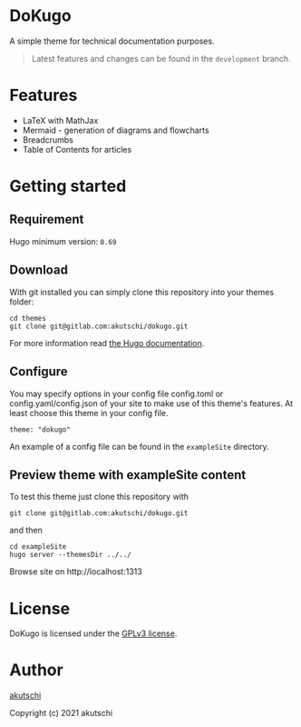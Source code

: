 # DoKugo

A simple theme for technical documentation purposes.

> Latest features and changes can be found in the `development` branch.

# Features

- LaTeX with MathJax
- Mermaid - generation of diagrams and flowcharts
- Breadcrumbs
- Table of Contents for articles

# Getting started

## Requirement

Hugo minimum version: `0.69`

## Download

With git installed you can simply clone this repository into your themes folder:

```
cd themes
git clone git@gitlab.com:akutschi/dokugo.git
```

For more information read [the Hugo documentation](https://gohugo.io/themes/installing-and-using-themes/).

## Configure

You may specify options in your config file config.toml or config.yaml/config.json of your site to make use of this theme's features. At least choose this theme in your config file.

```
theme: "dokugo"
```

An example of a config file can be found in the `exampleSite` directory.

## Preview theme with exampleSite content

To test this theme just clone this repository with

```
git clone git@gitlab.com:akutschi/dokugo.git
```

and then

```
cd exampleSite
hugo server --themesDir ../../
```

Browse site on http://localhost:1313

# License

DoKugo is licensed under the [GPLv3 license](https://github.com/akutschi/dokugo/blob/master/LICENSE).

# Author

[akutschi](https://github.com/akutschi)

Copyright (c) 2021 akutschi
